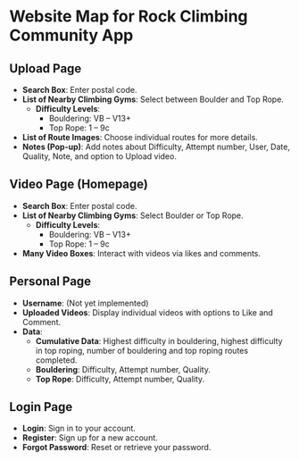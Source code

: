 # Website Map for Rock Climbing Community App

## Upload Page
- **Search Box**: Enter postal code.
- **List of Nearby Climbing Gyms**: Select between Boulder and Top Rope.
  - **Difficulty Levels**: 
    - Bouldering: VB – V13+
    - Top Rope: 1 – 9c
- **List of Route Images**: Choose individual routes for more details.
- **Notes (Pop-up)**: Add notes about Difficulty, Attempt number, User, Date, Quality, Note, and option to Upload video.

## Video Page (Homepage)
- **Search Box**: Enter postal code.
- **List of Nearby Climbing Gyms**: Select Boulder or Top Rope.
  - **Difficulty Levels**:
    - Bouldering: VB – V13+
    - Top Rope: 1 – 9c
- **Many Video Boxes**: Interact with videos via likes and comments.

## Personal Page
- **Username**: (Not yet implemented)
- **Uploaded Videos**: Display individual videos with options to Like and Comment.
- **Data**: 
  - **Cumulative Data**: Highest difficulty in bouldering, highest difficulty in top roping, number of bouldering and top roping routes completed.
  - **Bouldering**: Difficulty, Attempt number, Quality.
  - **Top Rope**: Difficulty, Attempt number, Quality.

## Login Page
- **Login**: Sign in to your account.
- **Register**: Sign up for a new account.
- **Forgot Password**: Reset or retrieve your password.
